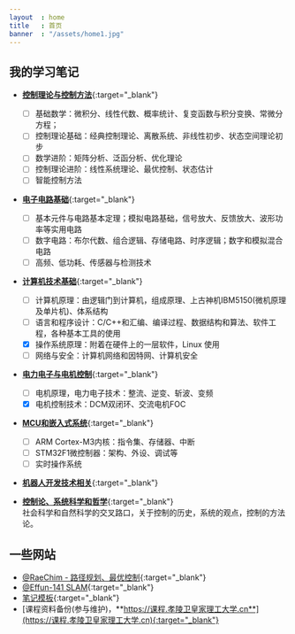 ```yaml
---
layout  : home
title   : 首页
banner  : "/assets/home1.jpg"
---
```


## 我的学习笔记

- [**控制理论与控制方法**](https://xym.work/control-theory){:target="_blank"}
  - [ ] 基础数学：微积分、线性代数、概率统计、复变函数与积分变换、常微分方程；
  - [ ] 控制理论基础：经典控制理论、离散系统、非线性初步、状态空间理论初步
  - [ ] 数学进阶：矩阵分析、泛函分析、优化理论
  - [ ] 控制理论进阶：线性系统理论、最优控制、状态估计
  - [ ] 智能控制方法

- [**电子电路基础**](https://xym.work/electronics){:target="_blank"}
  - [ ] 基本元件与电路基本定理；模拟电路基础，信号放大、反馈放大、波形功率等实用电路
  - [ ] 数字电路：布尔代数、组合逻辑、存储电路、时序逻辑；数字和模拟混合电路
  - [ ] 高频、低功耗、传感器与检测技术

- [**计算机技术基础**](https://xym.work/computer-technology/){:target="_blank"}
  - [ ] 计算机原理：由逻辑门到计算机，组成原理、上古神机IBM5150(微机原理及单片机)、体系结构
  - [ ] 语言和程序设计：C/C++和汇编、编译过程、数据结构和算法、软件工程，各种基本工具的使用
  - [x] 操作系统原理：附着在硬件上的一层软件，Linux 使用
  - [ ] 网络与安全：计算机网络和因特网、计算机安全

- [**电力电子与电机控制**](https://xym.work/motor-control){:target="_blank"}
  - [ ] 电机原理，电力电子技术：整流、逆变、斩波、变频
  - [x] 电机控制技术：DCM双闭环、交流电机FOC

- [**MCU和嵌入式系统**](https://xym.work/embedded-system){:target="_blank"}
  - [ ] ARM Cortex-M3内核：指令集、存储器、中断
  - [ ] STM32F1微控制器：架构、外设、调试等
  - [ ] 实时操作系统

- [**机器人开发技术相关**](https://xym.work/robot){:target="_blank"}

- [**控制论、系统科学和哲学**](https://xym.work/cyberlosophy){:target="_blank"}  
  社会科学和自然科学的交叉路口，关于控制的历史，系统的观点，控制的方法论。

## 一些网站

- [@RaeChim - 路径规划、最优控制](https://raechim.work/){:target="_blank"}
- [@Effun-141 SLAM](http://effun.xyz/){:target="_blank"}
- [笔记模板](https://xym.work/doc-pages){:target="_blank"}
- [课程资料备份(参与维护)，**https://课程.孝陵卫皇家理工大学.cn**](https://课程.孝陵卫皇家理工大学.cn){:target="_blank"}



